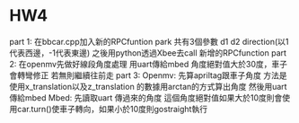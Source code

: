 # HW4
part 1:
在bbcar.cpp加入新的RPCfuntion park
共有3個參數 d1 d2 direction(以1代表西邊，-1代表東邊)
之後用python透過Xbee去call 新增的RPCfunction
part 2:
在openmv先做好線段角度處理 用uart傳給mbed
角度絕對值大於30度，車子會轉彎修正
若無則繼續往前走
part 3:
Openmv:
先算apriltag跟車子角度 方法是使用x_translation以及z_translation 的數據用arctan的方式算出角度 然後用uart傳給mbed
Mbed: 
先讀取uart 傳過來的角度 這個角度絕對值如果大於10度則會使用car.turn()使車子轉向，如果小於10度則gostraight執行
